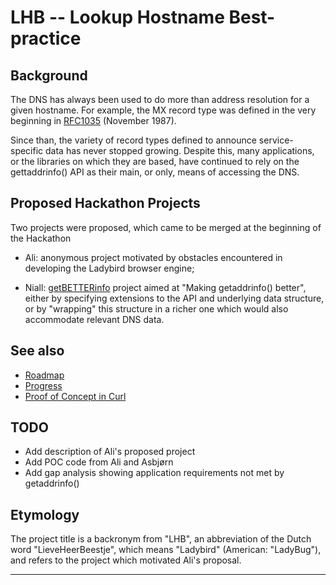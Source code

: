 # LHB -- Lookup Hostname Best-practice

## Background

The DNS has always been used to do more than address resolution for a
given hostname.  For example, the MX record type was defined in the very
beginning in [RFC1035][] (November 1987).

Since than, the variety of record types defined to announce service-specific
data has never stopped growing.  Despite this, many applications, or the
libraries on which they are based, have continued to rely on the
gettaddrinfo() API as their main, or only, means of accessing the DNS.

## Proposed Hackathon Projects

Two projects were proposed, which came to be merged at the beginning of the
Hackathon

- Ali: anonymous project motivated by obstacles encountered in
  developing the Ladybird browser engine;
  
- Niall: [getBETTERinfo][] project aimed at "Making getaddrinfo() better", either
  by specifying extensions to the API and underlying data structure, or by
  "wrapping" this structure in a richer one which would also accommodate
  relevant DNS data.
  
## See also

- [Roadmap][]
- [Progress][]
- [Proof of Concept in Curl][]


## TODO

- Add description of Ali's proposed project
- Add POC code from Ali and Asbjørn
- Add gap analysis showing application requirements not met by getaddrinfo()

## Etymology

The project title is a backronym from "LHB", an abbreviation of the Dutch
word "LieveHeerBeestje", which means "Ladybird" (American: "LadyBug"),
and refers to the project which motivated Ali's proposal.


---

[RFC1035]:
https://www.rfc-editor.org/rfc/rfc1035
"DOMAIN NAMES - IMPLEMENTATION AND SPECIFICATION"

[getBETTERinfo]:
getBETTERinfo.md
"proposed project: getBETTERinfo -- Making getaddrinfo() better"

[Roadmap]:
RoadMap.md

[Progress]:
Progress.md

[Proof of Concept in Curl]:
https://github.com/alimpfard/curl
